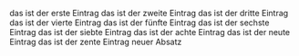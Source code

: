 das ist der erste Eintrag
das ist der zweite Eintrag
das ist der dritte Eintrag
das ist der vierte Eintrag
das ist der fünfte Eintrag
das ist der sechste Eintrag
das ist der siebte Eintrag
das ist der achte Eintrag
das ist der neute Eintrag
das ist der zente Eintrag
neuer Absatz
